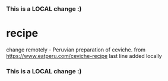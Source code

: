 ### This is a LOCAL change :)
# recipe
change remotely - Peruvian preparation of ceviche.
from https://www.eatperu.com/ceviche-recipe
last line added locally
### This is a LOCAL change :)
